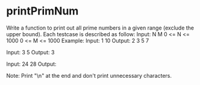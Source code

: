 # printPrimNum
Write a function to print out all prime numbers in a given range (exclude the upper bound). 
Each testcase is described as follow:
Input: N M
0 <= N <= 1000
0 <= M <= 1000
Example:
Input: 1 10
Output: 2 3 5 7

Input: 3 5
Output: 3

Input: 24 28
Output:

Note: Print "\n" at the end and don't print unnecessary characters.
